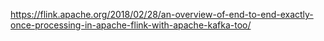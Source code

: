 https://flink.apache.org/2018/02/28/an-overview-of-end-to-end-exactly-once-processing-in-apache-flink-with-apache-kafka-too/